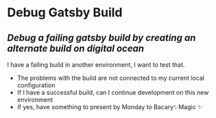 # Debug Gatsby Build

## _Debug a failing gatsby build by creating an alternate build on digital ocean_

I have a failing build in another environment, I want to test that.

- The problems with the build are not connected to my current local configuration
- If I have a successful build, can I continue development on this new environment
- If yes, have something to present by Monday to Bacary✨Magic ✨
